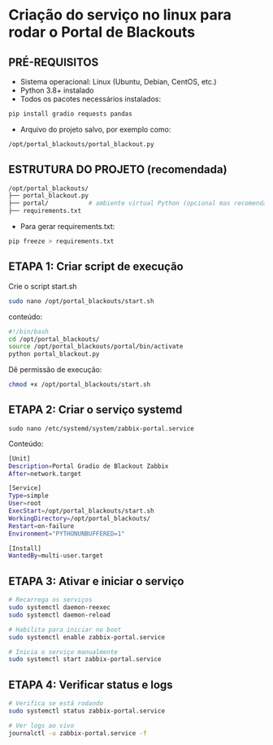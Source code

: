 # Criação do serviço no linux para rodar o Portal de Blackouts 



## PRÉ-REQUISITOS
* Sistema operacional: Linux (Ubuntu, Debian, CentOS, etc.)
* Python 3.8+ instalado
* Todos os pacotes necessários instalados:
```bash
pip install gradio requests pandas
```

* Arquivo do projeto salvo, por exemplo como:
```bash
/opt/portal_blackouts/portal_blackout.py 
```

##  ESTRUTURA DO PROJETO (recomendada)

```bash
/opt/portal_blackouts/
├── portal_blackout.py
├── portal/           # ambiente virtual Python (opcional mas recomendado)
├── requirements.txt
```

* Para gerar requirements.txt:
```bash
pip freeze > requirements.txt
```

## ETAPA 1: Criar script de execução

Crie o script start.sh

```bash
sudo nano /opt/portal_blackouts/start.sh
```
conteúdo: 

```sh
#!/bin/bash
cd /opt/portal_blackouts/
source /opt/portal_blackouts/portal/bin/activate
python portal_blackout.py
```
Dê permissão de execução:

```bash
chmod +x /opt/portal_blackouts/start.sh
````

## ETAPA 2: Criar o serviço systemd

```init
sudo nano /etc/systemd/system/zabbix-portal.service
```
Conteúdo:

```bash
[Unit]
Description=Portal Gradio de Blackout Zabbix
After=network.target

[Service]
Type=simple
User=root
ExecStart=/opt/portal_blackouts/start.sh
WorkingDirectory=/opt/portal_blackouts/
Restart=on-failure
Environment="PYTHONUNBUFFERED=1"

[Install]
WantedBy=multi-user.target
```

## ETAPA 3: Ativar e iniciar o serviço

```bash
# Recarrega os serviços
sudo systemctl daemon-reexec
sudo systemctl daemon-reload

# Habilita para iniciar no boot
sudo systemctl enable zabbix-portal.service

# Inicia o serviço manualmente
sudo systemctl start zabbix-portal.service
```

## ETAPA 4: Verificar status e logs

```bash
# Verifica se está rodando
sudo systemctl status zabbix-portal.service

# Ver logs ao vivo
journalctl -u zabbix-portal.service -f
```

